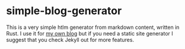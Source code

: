 # simple-blog-generator

This is a very simple htlm generator from markdown content, written in Rust. I use it for [my own blog]("http://lab.guchanalkan.com") but if you need a static site generator I suggest that you check Jekyll out for more features.
